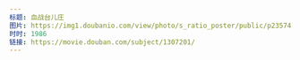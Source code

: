 ```yaml
---
标题: 血战台儿庄
图片: https://img1.doubanio.com/view/photo/s_ratio_poster/public/p2357475129.jpg
时时: 1986
链接: https://movie.douban.com/subject/1307201/
---
```

